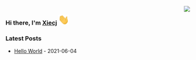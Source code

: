 <img align="right" src="https://github-readme-stats.vercel.app/api/?username=xie-cj&show_icons=true&hide_title=true&include_all_commits=true&locale=cn" />

### Hi there, I'm <a href="https://www.xcj.im" target="_blank">Xiecj</a> <img src="https://raw.githubusercontent.com/Xie-cj/Xie-cj/main/assets/images/wave.gif" width="30px">

### Latest Posts
<!-- blog start -->
- [Hello World](https://blog.xcj.im/post/hello-world/) - 2021-06-04
<!-- blog end -->